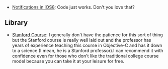 - [Notifications in iOS8](http://thecodeninja.tumblr.com/post/89942124085/notifications-in-ios-8-part-1-using-swift-what): Code just works. Don't you love that?

## Library
- [Stanford Course](https://itunes.apple.com/us/course/developing-ios-8-apps-swift/id961180099): I generally don't have the patience for this sort of thing but the Stanford course is really well laid out and the professor has years of experience teaching this course in Objective-C and has it down to a science (I mean, he is a Stanford professor).I can recommend it with confidence even for those who don't like the traditional college course model because you can take it at your leisure for free.
